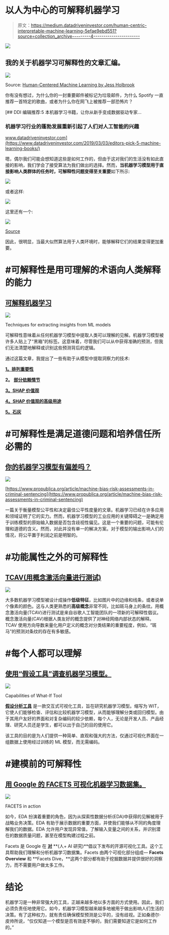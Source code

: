 # 以人为中心的可解释机器学习

> 原文：<https://medium.datadriveninvestor.com/human-centric-interpretable-machine-learning-5efae9ebd551?source=collection_archive---------4----------------------->

[![](img/55bae3e4e91aab2d728b180672e74d8f.png)](http://www.track.datadriveninvestor.com/1B9E)

## 我的关于机器学习可解释性的文章汇编。

![](img/6845739557106e2ae257136588f4122a.png)

Source: [Human-Centered Machine Learning by Jess Holbrook](https://medium.com/google-design/human-centered-machine-learning-a770d10562cd)

你有没有想过，为什么你的一封重要邮件被标记为垃圾邮件，为什么 Spotify 一直推荐一首特定的歌曲，或者为什么你在网飞上被推荐一部恐怖片？

[](https://www.datadriveninvestor.com/2019/03/03/editors-pick-5-machine-learning-books/) [## DDI 编辑推荐:5 本机器学习书籍，让你从新手变成数据驱动专家…

### 机器学习行业的蓬勃发展重新引起了人们对人工智能的兴趣

www.datadriveninvestor.com](https://www.datadriveninvestor.com/2019/03/03/editors-pick-5-machine-learning-books/) 

嗯，偶尔我们可能会想知道这些是如何工作的，但由于这对我们的生活没有如此直接的影响，我们学会了接受算法为我们做出的选择。然而，**当机器学习模型用于直接影响人类群体的任务时，可解释性问题变得至关重要**如下所示:

[![](img/e3840af64a2c8c3f10c25ee49493ce40.png)](https://www.defenseone.com/technology/2016/01/refugee-or-terrorist-ibm-thinks-its-software-has-answer/125484/)

或者这样:

![](img/15d248791732cbafa8fc6ce97b412bee.png)

这里还有一个:

![](img/1f27c22478e4aef8e61ccc13f5f0170f.png)

[Source](https://epaper.timesgroup.com/Olive/ODN/TimesOfIndia/#)

因此，很明显，当最大似然算法用于人类环境时，能够解释它们的结果变得更加重要。

# #可解释性是用可理解的术语向人类解释的能力

## [可解释机器学习](https://towardsdatascience.com/interpretable-machine-learning-1dec0f2f3e6b?source=friends_link&sk=784990a990726c4f1ef82e7d6a359630)

![](img/1da54e96a5941372ab644993c76204e6.png)

Techniques for extracting insights from ML models

可解释性意味着从任何机器学习模型中提取人类可以理解的见解。机器学习模型被许多人贴上了“黑箱”的标签。这意味着，尽管我们可以从中获得准确的预测，但我们无法清楚地解释或识别这些预测背后的逻辑。

通过这篇文章，我提出了一些有助于从模型中提取洞察力的技术:

[**1。排列重要性**](https://medium.com/p/1dec0f2f3e6b#52e6)

**2。** [**部分依赖情节**](https://towardsdatascience.com/interpretable-machine-learning-1dec0f2f3e6b#b793)

[**3。SHAP 价值观**](https://medium.com/p/1dec0f2f3e6b#dbca)

[**4。SHAP 价值观的高级用途**](https://medium.com/p/1dec0f2f3e6b#438b)

[**5。石灰**](https://arxiv.org/pdf/1602.04938.pdf)

# #可解释性是满足道德问题和培养信任所必需的

## [你的机器学习模型有偏差吗？](https://towardsdatascience.com/is-your-machine-learning-model-biased-94f9ee176b67?source=friends_link&sk=7ab6f63c928f26c3407b940e1fe73043)

[![](img/390e1932f44213c2059a20c82334d9c1.png)](https://www.propublica.org/article/machine-bias-risk-assessments-in-criminal-sentencing)

[https://www.propublica.org/article/machine-bias-risk-assessments-in-criminal-sentencing](https://www.propublica.org/article/machine-bias-risk-assessments-in-criminal-sentencing)

一篇关于衡量模型公平性和决定最佳公平性度量的文章。机器学习已经在许多应用和领域证明了它的实力。然而，机器学习模型的工业应用的关键障碍之一是确定用于训练模型的原始输入数据是否包含歧视性偏见。这是一个重要的问题，可能有伦理和道德的含义。然而，对此并没有单一的解决方案。对于模型的输出影响人们的情况，将公平置于利润之前是明智的。

# #功能属性之外的可解释性

## [TCAV(用概念激活向量进行测试)](https://towardsdatascience.com/tcav-interpretability-beyond-feature-attribution-79b4d3610b4d)

![](img/fc5cdd72f077cc75f26e5abdb5a82fba.png)

大多数机器学习模型被设计成操作**低级特征**，比如图片中的边缘和线条，或者说单个像素的颜色。这与人类更熟悉的**高级概念**非常不同，比如斑马身上的条纹。用概念激活向量(TCAV)进行测试是来自谷歌人工智能团队的一项新的可解释性倡议。概念激活向量(CAV)根据人类友好的概念提供了对神经网络内部状态的解释。TCAV 使用方向导数来量化用户定义的概念对分类结果的重要程度，例如，“斑马”的预测对条纹的存在有多敏感。

# #每个人都可以理解

## [使用“假设工具”调查机器学习模型。](https://towardsdatascience.com/using-what-if-tool-to-investigate-machine-learning-models-913c7d4118f?source=friends_link&sk=366a27847df42e34ed12b75d0072ab08)

![](img/70e24a35f6e993f2cbcf1d3f9d19ef6e.png)

Capabilities of What-If Tool

[**假设分析工具**](https://pair-code.github.io/what-if-tool) 是一款交互式可视化工具，旨在研究机器学习模型。缩写为 WIT，它使人们能够检查、评估和比较机器学习模型，从而能够理解分类或回归模型。由于其用户友好的界面和对复杂编码的较少依赖，每个人，无论是开发人员、产品经理、研究人员还是学生，都可以出于自己的目的使用它。

该工具的目的是为人们提供一种简单、直观和强大的方法，仅通过可视化界面在一组数据上使用经过训练的 ML 模型，而无需编码。

# #建模前的可解释性

## [用 Google 的 FACETS 可视化机器学习数据集。](https://towardsdatascience.com/visualising-machine-learning-datasets-with-googles-facets-462d923251b3?source=friends_link&sk=f16fe74f4a452500529bfdfb2bc67ccc)

![](img/08ad43f334fce5e2f3e30e2bcdd85550.png)

FACETS in action

如今，EDA 扮演着重要的角色，因为从探索性数据分析(EDA)中获得的见解被用于战略业务决策。EDA 有助于展示数据的重要方面，并使我们能够从不同的角度理解我们的数据。EDA 允许用户发现异常值，了解输入变量之间的关系，并识别潜在的数据质量问题，甚至在模型构建过程之前。

Facets 是 Google 在 [**对**](https://ai.google/research/teams/brain/pair) **(人+ AI 研究)**倡议下发布的开源可视化工具。这个工具帮助我们理解和分析机器学习数据集。Facets 由两个可视化部分组成— **Facets Overview** 和 **Facets Dive，**这两个部分都有助于挖掘数据并提供很好的洞察力，而不需要用户做太多工作。

# 结论

机器学习是一种非常强大的工具，正越来越多地以多方面的方式使用。因此，我们必须负责任地使用它。如今，机器学习模型越来越多地被用于做出影响人们生活的决策。有了这种权力，就有责任确保模型预测是公平的，没有歧视。正如桑德尔·皮帅所说，“仅仅知道一个模型是否有效是不够的，我们需要知道它是如何工作的。”